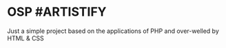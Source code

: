 # OSP #ARTISTIFY

Just  a simple project based on the applications of PHP and over-welled by HTML &amp; CSS
